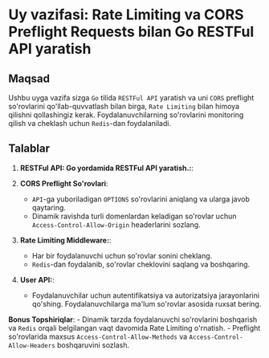 # Uy vazifasi: Rate Limiting va CORS Preflight Requests bilan Go RESTFul API yaratish

## Maqsad
Ushbu uyga vazifa sizga `Go` tilida `RESTFul API` yaratish va uni `CORS` preflight so'rovlarini qo'llab-quvvatlash bilan birga, `Rate Limiting` bilan himoya qilishni qollashingiz kerak. Foydalanuvchilarning so'rovlarini monitoring qilish va cheklash uchun `Redis`-dan foydalaniladi.

## Talablar
1. **RESTFul API: Go yordamida RESTFul API yaratish.:**:
2. **CORS Preflight So'rovlari**:
    - `API`-ga yuboriladigan `OPTIONS` so'rovlarini aniqlang va ularga javob qaytaring.
    - Dinamik ravishda turli domenlardan keladigan so'rovlar uchun `Access-Control-Allow-Origin` headerlarini sozlang.
    
3. **Rate Limiting Middleware:**:
    - Har bir foydalanuvchi uchun so'rovlar sonini cheklang.
    - `Redis`-dan foydalanib, so'rovlar cheklovini saqlang va boshqaring.    

4. **User API:**:
    - Foydalanuvchilar uchun autentifikatsiya va autorizatsiya jarayonlarini qo'shing. Foydalanuvchilarga ma'lum so'rovlar asosida ruxsat bering. 

**Bonus Topshiriqlar**:
    - Dinamik tarzda foydalanuvchi so'rovlarini boshqarish va `Redis` orqali belgilangan vaqt davomida Rate Limiting o'rnatish.
    - Preflight so'rovlarida maxsus `Access-Control-Allow-Methods` va `Access-Control-Allow-Headers` boshqaruvini sozlash.
 